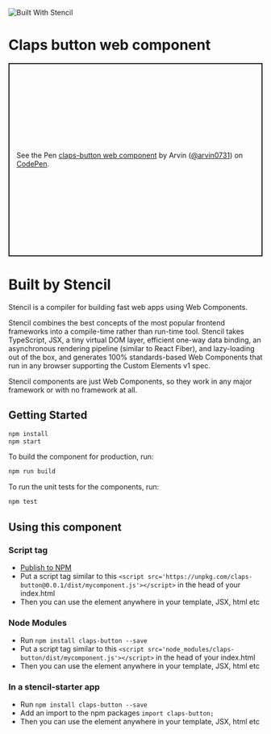 ![Built With Stencil](https://img.shields.io/badge/-Built%20With%20Stencil-16161d.svg?logo=data%3Aimage%2Fsvg%2Bxml%3Bbase64%2CPD94bWwgdmVyc2lvbj0iMS4wIiBlbmNvZGluZz0idXRmLTgiPz4KPCEtLSBHZW5lcmF0b3I6IEFkb2JlIElsbHVzdHJhdG9yIDE5LjIuMSwgU1ZHIEV4cG9ydCBQbHVnLUluIC4gU1ZHIFZlcnNpb246IDYuMDAgQnVpbGQgMCkgIC0tPgo8c3ZnIHZlcnNpb249IjEuMSIgaWQ9IkxheWVyXzEiIHhtbG5zPSJodHRwOi8vd3d3LnczLm9yZy8yMDAwL3N2ZyIgeG1sbnM6eGxpbms9Imh0dHA6Ly93d3cudzMub3JnLzE5OTkveGxpbmsiIHg9IjBweCIgeT0iMHB4IgoJIHZpZXdCb3g9IjAgMCA1MTIgNTEyIiBzdHlsZT0iZW5hYmxlLWJhY2tncm91bmQ6bmV3IDAgMCA1MTIgNTEyOyIgeG1sOnNwYWNlPSJwcmVzZXJ2ZSI%2BCjxzdHlsZSB0eXBlPSJ0ZXh0L2NzcyI%2BCgkuc3Qwe2ZpbGw6I0ZGRkZGRjt9Cjwvc3R5bGU%2BCjxwYXRoIGNsYXNzPSJzdDAiIGQ9Ik00MjQuNywzNzMuOWMwLDM3LjYtNTUuMSw2OC42LTkyLjcsNjguNkgxODAuNGMtMzcuOSwwLTkyLjctMzAuNy05Mi43LTY4LjZ2LTMuNmgzMzYuOVYzNzMuOXoiLz4KPHBhdGggY2xhc3M9InN0MCIgZD0iTTQyNC43LDI5Mi4xSDE4MC40Yy0zNy42LDAtOTIuNy0zMS05Mi43LTY4LjZ2LTMuNkgzMzJjMzcuNiwwLDkyLjcsMzEsOTIuNyw2OC42VjI5Mi4xeiIvPgo8cGF0aCBjbGFzcz0ic3QwIiBkPSJNNDI0LjcsMTQxLjdIODcuN3YtMy42YzAtMzcuNiw1NC44LTY4LjYsOTIuNy02OC42SDMzMmMzNy45LDAsOTIuNywzMC43LDkyLjcsNjguNlYxNDEuN3oiLz4KPC9zdmc%2BCg%3D%3D&colorA=16161d&style=flat-square)

# Claps button web component 

<p class="codepen" data-height="383" data-theme-id="29194" data-default-tab="result" data-user="arvin0731" data-slug-hash="ExjGBNq" style="height: 383px; box-sizing: border-box; display: flex; align-items: center; justify-content: center; border: 2px solid; margin: 1em 0; padding: 1em;" data-pen-title="claps-button web component">
  <span>See the Pen <a href="https://codepen.io/arvin0731/pen/ExjGBNq">
  claps-button web component</a> by Arvin (<a href="https://codepen.io/arvin0731">@arvin0731</a>)
  on <a href="https://codepen.io">CodePen</a>.</span>
</p>

# Built by Stencil

Stencil is a compiler for building fast web apps using Web Components.

Stencil combines the best concepts of the most popular frontend frameworks into a compile-time rather than run-time tool.  Stencil takes TypeScript, JSX, a tiny virtual DOM layer, efficient one-way data binding, an asynchronous rendering pipeline (similar to React Fiber), and lazy-loading out of the box, and generates 100% standards-based Web Components that run in any browser supporting the Custom Elements v1 spec.

Stencil components are just Web Components, so they work in any major framework or with no framework at all.

## Getting Started

```bash
npm install
npm start
```

To build the component for production, run:

```bash
npm run build
```

To run the unit tests for the components, run:

```bash
npm test
```

## Using this component

### Script tag

- [Publish to NPM](https://docs.npmjs.com/getting-started/publishing-npm-packages)
- Put a script tag similar to this `<script src='https://unpkg.com/claps-button@0.0.1/dist/mycomponent.js'></script>` in the head of your index.html
- Then you can use the element anywhere in your template, JSX, html etc

### Node Modules
- Run `npm install claps-button --save`
- Put a script tag similar to this `<script src='node_modules/claps-button/dist/mycomponent.js'></script>` in the head of your index.html
- Then you can use the element anywhere in your template, JSX, html etc

### In a stencil-starter app
- Run `npm install claps-button --save`
- Add an import to the npm packages `import claps-button;`
- Then you can use the element anywhere in your template, JSX, html etc
